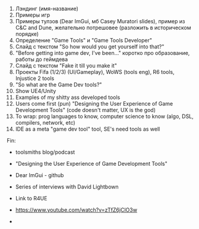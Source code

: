 1. Лэндинг (имя-название)
2. Примеры игр
3. Примеры тулзов (Dear ImGui, мб Casey Muratori slides), пример из C&C and Dune, желательно потрешовее (разложить в историческом порядке)
4. Определение "Game Tools" и "Game Tools Developer"
5. Слайд с текстом "So how would you get yourself into that?"
6. "Before getting into game dev, I've been..." коротко про образование, работы до геймдева
7. Слайд с текстом "Fake it till you make it"
8. Проекты Fifa (1/2/3) (UI/Gameplay), WoWS (tools eng), R6 tools, Injustice 2 tools
9. "So what are the Game Dev tools?"
10. Show UE4/Unity
11. Examples of my shitty ass developed tools
12. Users come first (pun) "Designing the User Experience of Game Development Tools" (code doesn't matter, UX is the god)
13. To wrap: prog languages to know, computer science to know (algo, DSL, compilers, network, etc)
14. IDE as a meta "game dev tool" tool, SE's need tools as well

Fin:
* toolsmiths blog/podcast
* "Designing the User Experience of Game Development Tools"
* Dear ImGui - github
* Series of interviews with David Lightbown
* Link to R4UE
* https://www.youtube.com/watch?v=zTfZ6jClO3w

* 